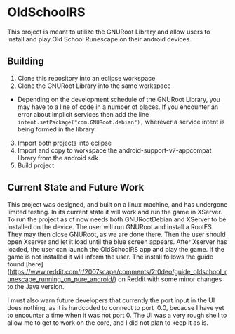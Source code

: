 # OldSchoolRS

This project is meant to utilize the GNURoot Library and allow users to install and play Old School Runescape on their android devices.

## Building

1. Clone this repository into an eclipse workspace
2. Clone the GNURoot Library into the same workspace
  * Depending on the development schedule of the GNURoot Library, you may have to a line of code in a number of places.
  If you encounter an error about implicit services then add the line `intent.setPackage("com.GNURoot.debian");` wherever a service intent is being formed in the library.
3. Import both projects into eclipse
4. Import and copy to workspace the android-support-v7-appcompat library from the android sdk
5. Build project

## Current State and Future Work

This project was designed, and built on a linux machine, and has undergone limited testing. In its current state it will work and run the game in XServer.
To run the project as of now needs both GNURootDebian and XServer to be installed on the device.
The user will run GNURoot and install a RootFS.
They may then close GNURoot, as we are done there.
Then the user should open Xserver and let it load until the blue screen appears.
After Xserver has loaded, the user can launch the OldSchoolRS app and play the game.
If the game is not installed it will inform the user.
The install follows the guide found [here] (https://www.reddit.com/r/2007scape/comments/2t0deo/guide_oldschool_runescape_running_on_pure_android/) on Reddit with some minor changes to the Java version.

I must also warn future developers that currently the port input in the UI does nothing, as it is hardcoded to connect to port :0.0, because I have yet to encounter a time when it was not port 0.
The UI was a very rough shell to allow me to get to work on the core, and I did not plan to keep it as is.
